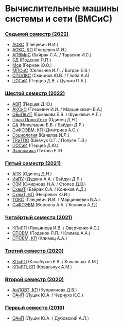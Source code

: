 # Вычислительные машины системы и сети (ВМСиС)

### [Седьмой семестр (2022)](https://github.com/andrejHurynovic/bsuirLabs/tree/main/term7)
- [АОКС](https://github.com/andrejHurynovic/bsuirLabs/tree/main/term7/АОКС) (Глецевич И.И.)
- [АОКС, КП](https://github.com/andrejHurynovic/bsuirLabs/tree/main/term7/АОКС%2C%20КП) (Глецевич И.И.)
- [АПВМиС](https://github.com/andrejHurynovic/bsuirLabs/tree/main/term7/АПВМиС) (Байрак С.А. / Тарасюк И.С.)
- [БД](https://github.com/andrejHurynovic/bsuirLabs/tree/main/term7/БД) (Поденок Л.П.)
- [Мод](https://github.com/andrejHurynovic/bsuirLabs/tree/main/term7/Мод) (Герман Ю.О.)
- [МПСиС](https://github.com/andrejHurynovic/bsuirLabs/tree/main/term7/МПСиС) (Селезнёв И.Л. / Богдан Е.В.)
- [СПОЛКС](https://github.com/andrejHurynovic/bsuirLabs/tree/main/term7/СПОЛКС) (Смирнов Ю.В. / Глоба А.А)
- [ЦОСиИ](https://github.com/andrejHurynovic/bsuirLabs/tree/main/term7/ЦОСиИ) (Перцев Д.В. / Дулько П.А.)

### [Шестой семестр (2022)](https://github.com/andrejHurynovic/bsuirLabs/tree/main/term6)
- [АВП](https://github.com/andrejHurynovic/bsuirLabs/tree/main/term6/АВП) (Перцев Д.Ю.)
- [АКСиС](https://github.com/andrejHurynovic/bsuirLabs/tree/main/term6/АКСиС) (Глецевич И.И. / Марцинкевич В.А.)
- [ОБиПвИТ](https://github.com/andrejHurynovic/bsuirLabs/tree/main/term6/ОБиПвИТ) (Ермакова Е.В. / Шушкевич А.Г.)
- [ПрактПроизТехн](https://github.com/andrejHurynovic/bsuirLabs/tree/main/term6/ПрактПроизТехн) (Одинец Д.Н.)
- [СА](https://github.com/andrejHurynovic/bsuirLabs/tree/main/term6/СА) (Никульшин Б.В. / Байдун Д.Р.)
- [CиФОЭВМ, КП](https://github.com/andrejHurynovic/bsuirLabs/tree/main/term6/СиФОЭВМ%2C%20КП) (Дмитриев А.С.)
- [Социология](https://github.com/andrejHurynovic/bsuirLabs/tree/main/term6/Социология) (Качалов И.Л.)
- [ТРиТПО](https://github.com/andrejHurynovic/bsuirLabs/tree/main/term6/ТРиТПО) (Шевчук О.Г. / Полуян Т.В.)
- [ЦОСиИ](https://github.com/andrejHurynovic/bsuirLabs/tree/main/term6/ЦОСиИ) (Перцев Д.Ю.)
- [Экономика](https://github.com/andrejHurynovic/bsuirLabs/tree/main/term6/Экономика) (Титова Е.Э)
### [Пятый семестр (2021)](https://github.com/andrejHurynovic/bsuirLabs/tree/main/term5)
- [АПК](https://github.com/andrejHurynovic/bsuirLabs/tree/main/term5/АПК) (Одинец Д.Н.)
- [ИиПУ](https://github.com/andrejHurynovic/bsuirLabs/tree/main/term5/ИиПУ) (Дудкин А.А. / Байдун Д.Р.)
- [ОЗИ](https://github.com/andrejHurynovic/bsuirLabs/tree/main/term5/ОЗИ) (Смирнова Н.А. / Столер Д.В.)
- [СхемТ](https://github.com/andrejHurynovic/bsuirLabs/tree/main/term5/СхемТ) (Байрак С.А. / Коников А.Д.)
- [СхемТ, КП](https://github.com/andrejHurynovic/bsuirLabs/tree/main/term5/СхемТ%2C%20КП) (Некревич Ю.И.)
- [ТОКС](https://github.com/andrejHurynovic/bsuirLabs/tree/main/term5/ТОКС) (Глецевич И.И. / Марцинкевич В.А.)
- [CиФОЭВМ](https://github.com/andrejHurynovic/bsuirLabs/tree/main/term5/CиФОЭВМ) (Воронов А.А. / Коников А.Д.)
### [Четвёртый семестр (2021)](https://github.com/andrejHurynovic/bsuirLabs/tree/main/term4)
- [КПиЯП](https://github.com/andrejHurynovic/bsuirLabs/tree/main/term4/КПиЯП) (Лукьянова И.В. / Оверченко А.С.)
- [СПОВМ](https://github.com/andrejHurynovic/bsuirLabs/tree/main/term4/СПОВМ) (Поденок Л.П. / Климец А.А.)
- [СПОВМ, КП](https://github.com/andrejHurynovic/bsuirLabs/tree/main/term4/СПОВМ%2C%20КП) (Климец А.А.)
### [Третий семестр (2020)](https://github.com/andrejHurynovic/bsuirLabs/tree/main/term3)
- [КПиЯП](https://github.com/andrejHurynovic/bsuirLabs/tree/main/term3/КПиЯП) (Калабухов Е.В. / Ковальчук А.М.)
- [КПиЯП, КП](https://github.com/andrejHurynovic/bsuirLabs/tree/main/term3/КПиЯП%2C%20КП) (Ковальчук А.М.)
### [Второй семестр (2020)](https://github.com/andrejHurynovic/bsuirLabs/tree/main/term2)
- [АиЛОВТ, КП](https://github.com/andrejHurynovic/bsuirLabs/tree/main/term2/АиЛОВТ%2C%20КП) (Куприянова Д.В.)
- [ОАиП](https://github.com/andrejHurynovic/bsuirLabs/tree/main/term2/ОАиП) (Луцик Ю.А. / Чернухо К.С.)
### [Первый семестр (2019)](https://github.com/andrejHurynovic/bsuirLabs/tree/main/term1)
- [ОАиП](https://github.com/andrejHurynovic/bsuirLabs/tree/main/term1/ОАиП) (Луцик Ю.А. / Дубовский А.Л.)
